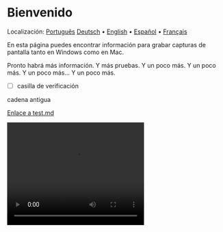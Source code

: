 # Bienvenido
Localización: [Português](https://ewildingli.github.io/Global-Instructor-Guidelines/BP/) [Deutsch](https://ewildingli.github.io/Global-Instructor-Guidelines/DE/) • [English](https://ewildingli.github.io/Global-Instructor-Guidelines/) • [Español](https://ewildingli.github.io/Global-Instructor-Guidelines/ES/) • [Français](https://ewildingli.github.io/Global-Instructor-Guidelines/FR/)

En esta página puedes encontrar información para grabar capturas de pantalla tanto en Windows como en Mac.

Pronto habrá más información. Y más pruebas. Y un poco más. Y un poco más. Y un poco más...
Y un poco más.

- [ ] casilla de verificación

cadena antigua

[Enlace a test.md](https://ewildingli.github.io/Global-Instructor-Guidelines/test.html)

<video width="320" height="240" controls><source src="https://github.com/user-attachments/assets/6fa2e412-0073-41ed-81e4-6a23a32ee3ce" type="video/mp4">Tu navegador no soporta la etiqueta de video.</video>